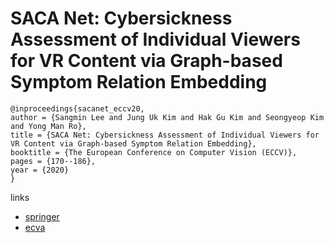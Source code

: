 # SACA Net: Cybersickness Assessment of Individual Viewers for VR Content via Graph-based Symptom Relation Embedding

```
@inproceedings{sacanet_eccv20,
author = {Sangmin Lee and Jung Uk Kim and Hak Gu Kim and Seongyeop Kim and Yong Man Ro},
title = {SACA Net: Cybersickness Assessment of Individual Viewers for VR Content via Graph-based Symptom Relation Embedding},
booktitle = {The European Conference on Computer Vision (ECCV)},
pages = {170--186},
year = {2020}
}
```

links
- [springer](https://link.springer.com/chapter/10.1007/978-3-030-58589-1_39
)
- [ecva](https://www.ecva.net/papers/eccv_2020/papers_ECCV/html/4270_ECCV_2020_paper.php)
